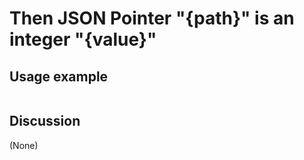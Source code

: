 
Then JSON Pointer "{path}" is an integer "{value}"
=============================================================================================================

Usage example
-------------

```
```

Discussion
----------

(None)